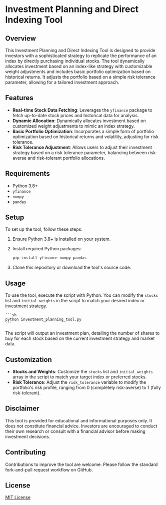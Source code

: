 # Investment Planning and Direct Indexing Tool

## Overview

This Investment Planning and Direct Indexing Tool is designed to provide investors with a sophisticated strategy to replicate the performance of an index by directly purchasing individual stocks. The tool dynamically allocates investment based on an index-like strategy with customizable weight adjustments and includes basic portfolio optimization based on historical returns. It adjusts the portfolio based on a simple risk tolerance parameter, allowing for a tailored investment approach.

## Features

- **Real-time Stock Data Fetching**: Leverages the `yfinance` package to fetch up-to-date stock prices and historical data for analysis.
- **Dynamic Allocation**: Dynamically allocates investment based on customized weight adjustments to mimic an index strategy.
- **Basic Portfolio Optimization**: Incorporates a simple form of portfolio optimization based on historical returns and volatility, adjusting for risk tolerance.
- **Risk Tolerance Adjustment**: Allows users to adjust their investment strategy based on a risk tolerance parameter, balancing between risk-averse and risk-tolerant portfolio allocations.

## Requirements

- Python 3.8+
- `yfinance`
- `numpy`
- `pandas`

## Setup

To set up the tool, follow these steps:

1. Ensure Python 3.8+ is installed on your system.
2. Install required Python packages:

    ```sh
    pip install yfinance numpy pandas
    ```

3. Clone this repository or download the tool's source code.

## Usage

To use the tool, execute the script with Python. You can modify the `stocks` list and `initial_weights` in the script to match your desired index or investment strategy.

    ```sh
    python investment_planning_tool.py
    ```

The script will output an investment plan, detailing the number of shares to buy for each stock based on the current investment strategy and market data.

## Customization

- **Stocks and Weights**: Customize the `stocks` list and `initial_weights` array in the script to match your target index or preferred stocks.
- **Risk Tolerance**: Adjust the `risk_tolerance` variable to modify the portfolio's risk profile, ranging from 0 (completely risk-averse) to 1 (fully risk-tolerant).

## Disclaimer

This tool is provided for educational and informational purposes only. It does not constitute financial advice. Investors are encouraged to conduct their own research or consult with a financial advisor before making investment decisions.

## Contributing

Contributions to improve the tool are welcome. Please follow the standard fork-and-pull request workflow on GitHub.

## License

[MIT License](LICENSE)
